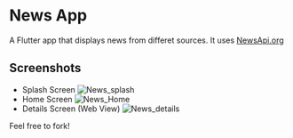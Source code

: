 # News App

A Flutter app that displays news from differet sources.
It uses [NewsApi.org](https://newsapi.org/)

## Screenshots
* Splash Screen
![News_splash](https://user-images.githubusercontent.com/48143957/83326849-c3ad5e80-a294-11ea-9789-d560c8625eff.jpeg)
* Home Screen
![News_Home](https://user-images.githubusercontent.com/48143957/83326847-c314c800-a294-11ea-907e-d39d4399f562.jpeg)
* Details Screen (Web View)
![News_details](https://user-images.githubusercontent.com/48143957/83326845-c14b0480-a294-11ea-8a16-a3683d5b18b3.jpeg)

Feel free to fork!
